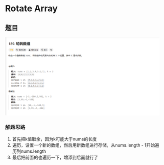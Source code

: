 # Rotate Array

## 题目
![Rotate.png](Rotate.png)

### 解题思路
1. 首先把k值取余，因为k可能大于nums的长度 
2. 遍历，设置一个新的数组，然后用新数组进行存储，从nums.length - 1开始遍历到nums.length
3. 最后把前面的也遍历一下，增添到后面就行了